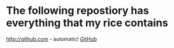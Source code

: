  
<h1>The following repostiory has everything that my rice contains</h1>



http://github.com - automatic!
[GitHub](http://github.com)
